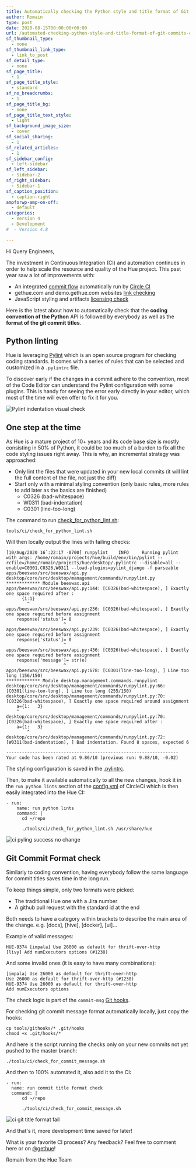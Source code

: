 ```yaml
---
title: Automatically checking the Python style and title format of Git commits
author: Romain
type: post
date: 2020-08-15T00:00:00+00:00
url: /automated-checking-python-style-and-title-format-of-git-commits-continuous-integration/
sf_thumbnail_type:
  - none
sf_thumbnail_link_type:
  - link_to_post
sf_detail_type:
  - none
sf_page_title:
  - 1
sf_page_title_style:
  - standard
sf_no_breadcrumbs:
  - 1
sf_page_title_bg:
  - none
sf_page_title_text_style:
  - light
sf_background_image_size:
  - cover
sf_social_sharing:
  - 1
sf_related_articles:
  - 1
sf_sidebar_config:
  - left-sidebar
sf_left_sidebar:
  - Sidebar-2
sf_right_sidebar:
  - Sidebar-1
sf_caption_position:
  - caption-right
ampforwp-amp-on-off:
  - default
categories:
  - Version 4
  - Development
#  - Version 4.8

---
```


Hi Query Engineers,

The investment in Continuous Integration (CI) and automation continues in order to help scale the resource and quality of the Hue project. This past year saw a lot of improvements with:

* An integrated [commit flow](https://gethue.com/improving-the-developer-productivity-with-some-continuous-integration/) automatically run by [Circle CI](https://circleci.com/gh/cloudera/hue)
* gethue.com and demo.gethue.com websites [link checking](https://gethue.com/checking-dead-links-automatically-continuous-integration/)
* JavaScript styling and artifacts [licensing check](/automated-checking-javascript-licenses-absolute-paths-continuous-integration/)

Here is the latest about how to automatically check that the **coding convention of the Python** API is followed by everybody as well as the **format of the git commit titles**.

## Python linting

Hue is leveraging [Pylint](https://www.pylint.org/) which is an open source program for checking coding standards. It comes with a series of rules that can be selected and customized in a `.pylintrc` file.

To discover early if the changes in a commit adhere to the convention, most of the Code Editor can understand the Pylint configuration with some plugins. This is handy for seeing the error early directly in your editor, which most of the time will even offer to fix it for you.

![Pylint indentation visual check](https://cdn.gethue.com/uploads/2020/08/pylint-indent.png)

## One step at the time

As Hue is a mature project of 10+ years and its code base size is mostly consisting in 50% of Python, it could be too much of a burden to fix all the code styling issues right away. This is why, an incrementat strategy was approached:

* Only lint the files that were updated in your new local commits (it will lint the full content of the file, not just the diff)
* Start only with a minimal styling convention (only basic rules, more rules to add later as the basics are finished)
  * C0326 (bad-whitespace)
  * W0311 (bad-indentation)
  * C0301 (line-too-long)


The command to run [check_for_python_lint.sh](https://github.com/cloudera/hue/blob/master/tools/ci/check_for_python_lint.sh):

    tools/ci/check_for_python_lint.sh

Will then locally output the lines with failing checks:

    [10/Aug/2020 16`:22:17 -0700] runpylint    INFO     Running pylint with args: /home/romain/projects/hue/build/env/bin/pylint --rcfile=/home/romain/projects/hue/desktop/.pylintrc --disable=all --enable=C0301,C0326,W0311 --load-plugins=pylint_django -f parseable apps/beeswax/src/beeswax/api.py desktop/core/src/desktop/management/commands/runpylint.py
    ************* Module beeswax.api
    apps/beeswax/src/beeswax/api.py:144: [C0326(bad-whitespace), ] Exactly one space required after :
          {1:1}
            ^
    apps/beeswax/src/beeswax/api.py:236: [C0326(bad-whitespace), ] Exactly one space required before assignment
        response['status']= 0
                          ^
    apps/beeswax/src/beeswax/api.py:239: [C0326(bad-whitespace), ] Exactly one space required before assignment
        response['status']= 0
                          ^
    apps/beeswax/src/beeswax/api.py:436: [C0326(bad-whitespace), ] Exactly one space required before assignment
        response['message']= str(e)
                          ^
    apps/beeswax/src/beeswax/api.py:678: [C0301(line-too-long), ] Line too long (156/150)
    ************* Module desktop.management.commands.runpylint
    desktop/core/src/desktop/management/commands/runpylint.py:66: [C0301(line-too-long), ] Line too long (255/150)
    desktop/core/src/desktop/management/commands/runpylint.py:70: [C0326(bad-whitespace), ] Exactly one space required around assignment
        a={1:   3}
        ^
    desktop/core/src/desktop/management/commands/runpylint.py:70: [C0326(bad-whitespace), ] Exactly one space required after :
        a={1:   3}
            ^
    desktop/core/src/desktop/management/commands/runpylint.py:72: [W0311(bad-indentation), ] Bad indentation. Found 8 spaces, expected 6

    ------------------------------------------------------------------
    Your code has been rated at 9.86/10 (previous run: 9.88/10, -0.02)


The styling configuration is saved in the [.pylintrc](https://github.com/cloudera/hue/blob/master/.pylintrc).

Then, to make it available automatically to all the new changes, hook it in the `run python lints` section of the [config.yml](https://github.com/cloudera/hue/blob/master/.circleci/config.yml#L109) of CircleCi which is then easily integrated into the Hue CI:

    - run:
        name: run python lints
        command: |
          cd ~/repo

          ./tools/ci/check_for_python_lint.sh /usr/share/hue


![ci pyling success no change](https://cdn.gethue.com/uploads/2020/08/ci-pylint-success.png)

## Git Commit Format check

Similarly to coding convention, having everybody follow the same language for commit titles saves time in the long run.

To keep things simple, only two formats were picked:
* The traditional Hue one with a Jira number
* A github pull request with the standard id at the end

Both needs to have a category within brackets to describe the main area of the change. e.g. [docs], [hive], [docker], [ui]...

Example of valid messages:

    HUE-9374 [impala] Use 26000 as default for thrift-over-http
    [livy] Add numExecutors options (#1238)

And some invalid ones (it is easy to have many combinations):

    [impala] Use 26000 as default for thrift-over-http
    Use 26000 as default for thrift-over-http (#1238)
    HUE-9374 Use 26000 as default for thrift-over-http
    Add numExecutors options


The check logic is part of the `commit-msg` [Git hooks](https://github.com/cloudera/hue/blob/master/tools/githooks).

For checking git commit message format automatically locally, just copy the hooks:

    cp tools/githooks/* .git/hooks
    chmod +x .git/hooks/*

And here is the script running the checks only on your new commits not yet pushed to the master branch:

    ./tools/ci/check_for_commit_message.sh

And then to 100% automated it, also add it to the CI:

    - run:
      name: run commit title format check
      command: |
          cd ~/repo

          ./tools/ci/check_for_commit_message.sh

![ci git title format fail](https://cdn.gethue.com/uploads/2020/08/ci-commit-format-check-fail.png)


And that's it, more development time saved for later!

What is your favorite CI process? Any feedback? Feel free to comment here or on [@gethue](https://twitter.com/gethue)!

Romain from the Hue Team
